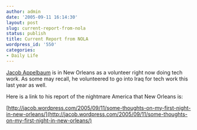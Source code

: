 ```yaml
---
author: admin
date: '2005-09-11 16:14:30'
layout: post
slug: current-report-from-nola
status: publish
title: Current Report from NOLA
wordpress_id: '550'
categories:
- Daily Life
---
```


[Jacob Appelbaum](http://www.livejournal.com/users/ioerror/) is in New
Orleans as a volunteer right now doing tech work. As some may recall, he
volunteered to go into Iraq for tech work this last year as well.

Here is a link to his report of the nightmare America that New Orleans
is:[](http://jacob.wordpress.com/2005/09/11/some-thoughts-on-my-first-night-in-new-orleans/)

[http://jacob.wordpress.com/2005/09/11/some-thoughts-on-my-first-night-in-new-orleans/](http://jacob.wordpress.com/2005/09/11/some-thoughts-on-my-first-night-in-new-orleans/)

